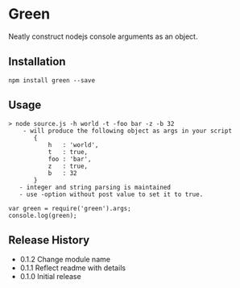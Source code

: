 Green
=========

Neatly construct nodejs console arguments as an object.

## Installation

  `npm install green --save`

## Usage

    > node source.js -h world -t -foo bar -z -b 32
        - will produce the following object as args in your script
           {
               h   : 'world',
               t   : true,
               foo : 'bar',
               z   : true,
               b   : 32
           }
       - integer and string parsing is maintained
       - use -option without post value to set it to true.

    var green = require('green').args;
    console.log(green);

## Release History

* 0.1.2 Change module name
* 0.1.1 Reflect readme with details
* 0.1.0 Initial release

